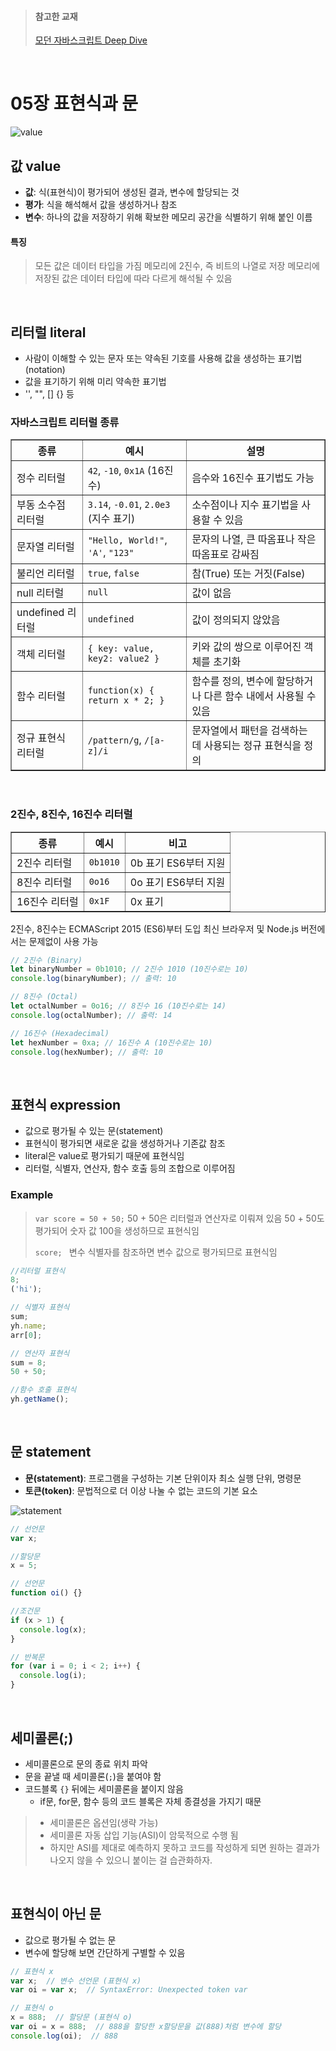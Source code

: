 > #### 참고한 교재
>
> [모던 자바스크립트 Deep Dive](https://product.kyobobook.co.kr/detail/S000001766445)

<br>

# 05장 표현식과 문

![value](Modern-JavaScript-Deep-Dive/image/value.png)

## 값 value

- **값**: 식(표현식)이 평가되어 생성된 결과, 변수에 할당되는 것
- **평가**: 식을 해석해서 값을 생성하거나 참조
- **변수**: 하나의 값을 저장하기 위해 확보한 메모리 공간을 식별하기 위해 붙인 이름

#### 특징

> 모든 값은 데이터 타입을 가짐
> 메모리에 2진수, 즉 비트의 나열로 저장
> 메모리에 저장된 값은 데이터 타입에 따라 다르게 해석될 수 있음

<br>

## 리터럴 literal

- 사람이 이해할 수 있는 문자 또는 약속된 기호를 사용해 값을 생성하는 표기법(notation)
- 값을 표기하기 위해 미리 약속한 표기법
- '', "", [] {} 등

### 자바스크립트 리터럴 종류

<table border="1">
    <thead>
      <tr>
        <th>종류</th>
        <th>예시</th>
        <th>설명</th>
      </tr>
    </thead>
    <tbody>
      <tr>
        <td>정수 리터럴</td>
        <td><code>42</code>, <code>-10</code>, <code>0x1A</code> (16진수)</td>
        <td>음수와 16진수 표기법도 가능</td>
      </tr>
      <tr>
        <td>부동 소수점 리터럴</td>
        <td><code>3.14</code>, <code>-0.01</code>, <code>2.0e3</code> (지수 표기)</td>
        <td>소수점이나 지수 표기법을 사용할 수 있음</td>
      </tr>
      <tr>
        <td>문자열 리터럴</td>
        <td><code>"Hello, World!"</code>, <code>'A'</code>, <code>"123"</code></td>
        <td>문자의 나열, 큰 따옴표나 작은 따옴표로 감싸짐</td>
      </tr>
      <tr>
        <td>불리언 리터럴</td>
        <td><code>true</code>, <code>false</code></td>
        <td>참(True) 또는 거짓(False)</td>
      </tr>
      <tr>
        <td>null 리터럴</td>
        <td><code>null</code></td>
        <td>값이 없음</td>
      </tr>
      <tr>
        <td>undefined 리터럴</td>
        <td><code>undefined</code></td>
        <td>값이 정의되지 않았음</td>
      </tr>
      <tr>
        <td>객체 리터럴</td>
        <td><code>{ key: value, key2: value2 }</code></td>
        <td>키와 값의 쌍으로 이루어진 객체를 초기화</td>
      </tr>
      <tr>
        <td>함수 리터럴</td>
        <td><code>function(x) { return x * 2; }</code></td>
        <td>함수를 정의, 변수에 할당하거나 다른 함수 내에서 사용될 수 있음</td>
      </tr>
      <tr>
        <td>정규 표현식 리터럴</td>
        <td><code>/pattern/g</code>, <code>/[a-z]/i</code></td>
        <td>문자열에서 패턴을 검색하는 데 사용되는 정규 표현식을 정의</td>
      </tr>
    </tbody>
  </table>

</body>
</html>

<br>

### 2진수, 8진수, 16진수 리터럴

  <table border="1">
    <thead>
      <tr>
        <th>종류</th>
        <th>예시</th>
        <th>비고</th>
      </tr>
    </thead>
    <tbody>
      <tr>
        <td>2진수 리터럴</td>
        <td><code>0b1010</code></td>
        <td>0b 표기 ES6부터 지원</td>
      </tr>
      <tr>
        <td>8진수 리터럴</td>
        <td><code>0o16</code></td>
        <td>0o 표기 ES6부터 지원</td>
      </tr>
      <tr>
        <td>16진수 리터럴</td>
        <td><code>0x1F</code></td>
        <td>0x 표기</td>
      </tr>
    </tbody>
  </table>

</body>

2진수, 8진수는 ECMAScript 2015 (ES6)부터 도입
최신 브라우저 및 Node.js 버전에서는 문제없이 사용 가능

```javascript
// 2진수 (Binary)
let binaryNumber = 0b1010; // 2진수 1010 (10진수로는 10)
console.log(binaryNumber); // 출력: 10

// 8진수 (Octal)
let octalNumber = 0o16; // 8진수 16 (10진수로는 14)
console.log(octalNumber); // 출력: 14

// 16진수 (Hexadecimal)
let hexNumber = 0xa; // 16진수 A (10진수로는 10)
console.log(hexNumber); // 출력: 10
```

<br>

## 표현식 expression

- 값으로 평가될 수 있는 문(statement)
- 표현식이 평가되면 새로운 값을 생성하거나 기존값 참조
- literal은 value로 평가되기 때문에 표현식임
- 리터럴, 식별자, 연산자, 함수 호출 등의 조합으로 이루어짐

### Example

> `var score = 50 + 50;`
> 50 + 50은 리터럴과 연산자로 이뤄져 있음
> 50 + 50도 평가되어 숫자 값 100을 생성하므로 표현식임
>
> `score; `
> 변수 식별자를 참조하면 변수 값으로 평가되므로 표현식임

```javascript
//리터럴 표현식
8;
('hi');

// 식별자 표현식
sum;
yh.name;
arr[0];

// 연산자 표현식
sum = 8;
50 + 50;

//함수 호출 표현식
yh.getName();
```

<br>

## 문 statement

- **문(statement)**: 프로그램을 구성하는 기본 단위이자 최소 실행 단위, 명령문
- **토큰(token)**: 문법적으로 더 이상 나눌 수 없는 코드의 기본 요소

![statement](image/%EB%AC%B8.png)

```javascript
// 선언문
var x;

//할당문
x = 5;

// 선언문
function oi() {}

//조건문
if (x > 1) {
  console.log(x);
}

// 반복문
for (var i = 0; i < 2; i++) {
  console.log(i);
}
```

<br>

## 세미콜론(;\)

- 세미콜론으로 문의 종료 위치 파악
- 문을 끝낼 때 세미콜론(`;`)을 붙여야 함
- 코드블록 `{}` 뒤에는 세미콜론을 붙이지 않음
  - if문, for문, 함수 등의 코드 블록은 자체 종결성을 가지기 때문

> - 세미콜론은 옵션임(생략 가능)
> - 세미콜론 자동 삽입 기능(ASI)이 암묵적으로 수행 됨
> - 하지만 ASI를 제대로 예측하지 못하고 코드를 작성하게 되면 원하는 결과가 나오지 않을 수 있으니 붙이는 걸 습관화하자.

<br>

## 표현식이 아닌 문

- 값으로 평가될 수 없는 문
- 변수에 할당해 보면 간단하게 구별할 수 있음

```javascript
// 표현식 x
var x;  // 변수 선언문 (표현식 x)
var oi = var x;  // SyntaxError: Unexpected token var

// 표현식 o
x = 888;  // 할당문 (표현식 o)
var oi = x = 888;  // 888을 할당한 x할당문을 값(888)처럼 변수에 할당
console.log(oi);  // 888
```

